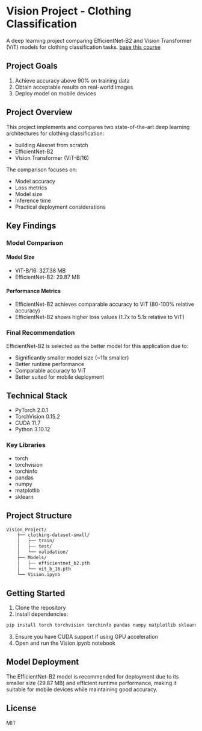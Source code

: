 # Vision Project - Clothing Classification

A deep learning project comparing EfficientNet-B2 and Vision Transformer (ViT) models for clothing classification tasks.
[base this course](https://www.learnpytorch.io/)

## Project Goals

1. Achieve accuracy above 90% on training data
2. Obtain acceptable results on real-world images
3. Deploy model on mobile devices

## Project Overview

This project implements and compares two state-of-the-art deep learning architectures for clothing classification:
- building Alexnet from scratch
- EfficientNet-B2
- Vision Transformer (ViT-B/16)

The comparison focuses on:
- Model accuracy
- Loss metrics
- Model size
- Inference time
- Practical deployment considerations

## Key Findings

### Model Comparison

#### Model Size
- ViT-B/16: 327.38 MB
- EfficientNet-B2: 29.87 MB

#### Performance Metrics
- EfficientNet-B2 achieves comparable accuracy to ViT (80-100% relative accuracy)
- EfficientNet-B2 shows higher loss values (1.7x to 5.1x relative to ViT)

### Final Recommendation

EfficientNet-B2 is selected as the better model for this application due to:
- Significantly smaller model size (~11x smaller)
- Better runtime performance
- Comparable accuracy to ViT
- Better suited for mobile deployment

## Technical Stack

- PyTorch 2.0.1
- TorchVision 0.15.2
- CUDA 11.7
- Python 3.10.12

### Key Libraries
- torch
- torchvision
- torchinfo
- pandas
- numpy
- matplotlib
- sklearn

## Project Structure
```bash
Vision_Project/
    ├── clothing-dataset-small/
    │   ├── train/
    │   ├── test/
    │   └── validation/
    ├── Models/
    │   ├── efficientnet_b2.pth
    │   └── vit_b_16.pth
    └── Vision.ipynb
```

## Getting Started

1. Clone the repository
2. Install dependencies:
```bash
pip install torch torchvision torchinfo pandas numpy matplotlib sklearn
```
3. Ensure you have CUDA support if using GPU acceleration
4. Open and run the Vision.ipynb notebook

## Model Deployment

The EfficientNet-B2 model is recommended for deployment due to its smaller size (29.87 MB) and efficient runtime performance, making it suitable for mobile devices while maintaining good accuracy.

## License

MIT

